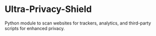 # Ultra-Privacy-Shield
Python module to scan websites for trackers, analytics, and third-party scripts for enhanced privacy.

